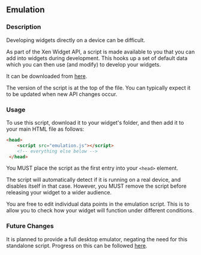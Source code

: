 ## Emulation
### Description

Developing widgets directly on a device can be difficult.

As part of the Xen Widget API, a script is made available to you that you can add into widgets during development. This hooks up a set of default data which you can then use (and modify) to develop your widgets.

It can be downloaded from [here](https://raw.githubusercontent.com/Matchstic/libwidgetinfo/master/emulation/emulation.js).

The version of the script is at the top of the file. You can typically expect it to be updated when new API changes occur.

### Usage

To use this script, download it to your widget's folder, and then add it to your main HTML file as follows:

```html
<head>
    <script src="emulation.js"></script>
    <!-- everything else below -->
 </head>
 ```

 You MUST place the script as the first entry into your `<head>` element.

 The script will automatically detect if it is running on a real device, and disables itself in that case. However, you MUST remove the script before releasing your widget to a wider audience.

 You are free to edit individual data points in the emulation script. This is to allow you to check how your widget will function under different conditions.

 ### Future Changes

 It is planned to provide a full desktop emulator, negating the need for this standalone script. Progress on this can be followed [here](https://github.com/Matchstic/Xen-HTML/issues/125).
